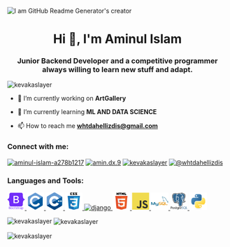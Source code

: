 ![I am GitHub Readme Generator's creator](https://38.media.tumblr.com/bd25a2ede5e55f8c58a394d26b662ec7/tumblr_nc1yiwW5Eq1qe3uqro1_1280.gif)
<h1 align="center">Hi 👋, I'm Aminul Islam</h1>
<h3 align="center">Junior Backend Developer and a competitive programmer always willing to learn new stuff and adapt.</h3>

<p align="left"> <img src="https://komarev.com/ghpvc/?username=kevakaslayer&label=Profile%20views&color=0e75b6&style=flat" alt="kevakaslayer" /> </p>

- 🔭 I’m currently working on **ArtGallery**

- 🌱 I’m currently learning **ML AND DATA SCIENCE**

- 📫 How to reach me **whtdahellizdis@gmail.com**

<h3 align="left">Connect with me:</h3>
<p align="left">
<a href="https://linkedin.com/in/aminul-islam-a278b1217" target="blank"><img align="center" src="https://raw.githubusercontent.com/rahuldkjain/github-profile-readme-generator/master/src/images/icons/Social/linked-in-alt.svg" alt="aminul-islam-a278b1217" height="30" width="40" /></a>
<a href="https://fb.com/amin.dx.9" target="blank"><img align="center" src="https://raw.githubusercontent.com/rahuldkjain/github-profile-readme-generator/master/src/images/icons/Social/facebook.svg" alt="amin.dx.9" height="30" width="40" /></a>
<a href="https://codeforces.com/profile/kevakaslayer" target="blank"><img align="center" src="https://raw.githubusercontent.com/rahuldkjain/github-profile-readme-generator/master/src/images/icons/Social/codeforces.svg" alt="kevakaslayer" height="30" width="40" /></a>
<a href="https://www.hackerearth.com/@whtdahellizdis" target="blank"><img align="center" src="https://raw.githubusercontent.com/rahuldkjain/github-profile-readme-generator/master/src/images/icons/Social/hackerearth.svg" alt="@whtdahellizdis" height="30" width="40" /></a>
</p>

<h3 align="left">Languages and Tools:</h3>
<p align="left"> <a href="https://getbootstrap.com" target="_blank" rel="noreferrer"> <img src="https://raw.githubusercontent.com/devicons/devicon/master/icons/bootstrap/bootstrap-plain-wordmark.svg" alt="bootstrap" width="40" height="40"/> </a> <a href="https://www.cprogramming.com/" target="_blank" rel="noreferrer"> <img src="https://raw.githubusercontent.com/devicons/devicon/master/icons/c/c-original.svg" alt="c" width="40" height="40"/> </a> <a href="https://www.w3schools.com/cpp/" target="_blank" rel="noreferrer"> <img src="https://raw.githubusercontent.com/devicons/devicon/master/icons/cplusplus/cplusplus-original.svg" alt="cplusplus" width="40" height="40"/> </a> <a href="https://www.w3schools.com/css/" target="_blank" rel="noreferrer"> <img src="https://raw.githubusercontent.com/devicons/devicon/master/icons/css3/css3-original-wordmark.svg" alt="css3" width="40" height="40"/> </a> <a href="https://www.djangoproject.com/" target="_blank" rel="noreferrer"> <img src="https://cdn.worldvectorlogo.com/logos/django.svg" alt="django" width="40" height="40"/> </a> <a href="https://www.w3.org/html/" target="_blank" rel="noreferrer"> <img src="https://raw.githubusercontent.com/devicons/devicon/master/icons/html5/html5-original-wordmark.svg" alt="html5" width="40" height="40"/> </a> <a href="https://developer.mozilla.org/en-US/docs/Web/JavaScript" target="_blank" rel="noreferrer"> <img src="https://raw.githubusercontent.com/devicons/devicon/master/icons/javascript/javascript-original.svg" alt="javascript" width="40" height="40"/> </a> <a href="https://www.mysql.com/" target="_blank" rel="noreferrer"> <img src="https://raw.githubusercontent.com/devicons/devicon/master/icons/mysql/mysql-original-wordmark.svg" alt="mysql" width="40" height="40"/> </a> <a href="https://www.postgresql.org" target="_blank" rel="noreferrer"> <img src="https://raw.githubusercontent.com/devicons/devicon/master/icons/postgresql/postgresql-original-wordmark.svg" alt="postgresql" width="40" height="40"/> </a> <a href="https://www.python.org" target="_blank" rel="noreferrer"> <img src="https://raw.githubusercontent.com/devicons/devicon/master/icons/python/python-original.svg" alt="python" width="40" height="40"/> </a> </p>

<p><img align="left" src="https://github-readme-stats.vercel.app/api/top-langs?username=kevakaslayer&show_icons=true&locale=en&layout=compact" alt="kevakaslayer" /></p>

<p>&nbsp;<img align="center" src="https://github-readme-stats.vercel.app/api?username=kevakaslayer&show_icons=true&locale=en" alt="kevakaslayer" /></p>

<p><img align="center" src="https://github-readme-streak-stats.herokuapp.com/?user=kevakaslayer&" alt="kevakaslayer" /></p>




